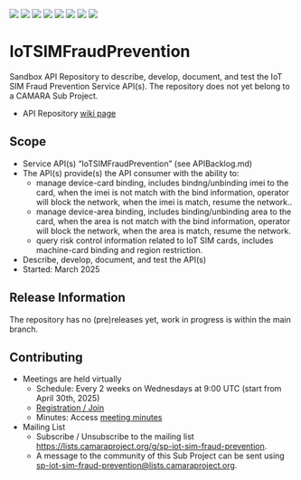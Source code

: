 <a href="https://github.com/camaraproject/IoTSIMFraudPrevention/commits/" title="Last Commit"><img src="https://img.shields.io/github/last-commit/camaraproject/IoTSIMFraudPrevention?style=plastic"></a>
<a href="https://github.com/camaraproject/IoTSIMFraudPrevention/issues" title="Open Issues"><img src="https://img.shields.io/github/issues/camaraproject/IoTSIMFraudPrevention?style=plastic"></a>
<a href="https://github.com/camaraproject/IoTSIMFraudPrevention/pulls" title="Open Pull Requests"><img src="https://img.shields.io/github/issues-pr/camaraproject/IoTSIMFraudPrevention?style=plastic"></a>
<a href="https://github.com/camaraproject/IoTSIMFraudPrevention/graphs/contributors" title="Contributors"><img src="https://img.shields.io/github/contributors/camaraproject/IoTSIMFraudPrevention?style=plastic"></a>
<a href="https://github.com/camaraproject/IoTSIMFraudPrevention" title="Repo Size"><img src="https://img.shields.io/github/repo-size/camaraproject/IoTSIMFraudPrevention?style=plastic"></a>
<a href="https://github.com/camaraproject/IoTSIMFraudPrevention/blob/main/LICENSE" title="License"><img src="https://img.shields.io/badge/License-Apache%202.0-green.svg?style=plastic"></a>
<a href="https://github.com/camaraproject/IoTSIMFraudPrevention/releases/latest" title="Latest Release"><img src="https://img.shields.io/github/release/camaraproject/IoTSIMFraudPrevention?style=plastic"></a>
<a href="https://github.com/camaraproject/Governance/blob/main/ProjectStructureAndRoles.md" title="Sandbox API Repository"><img src="https://img.shields.io/badge/Sandbox%20API%20Repository-yellow?style=plastic"></a>

# IoTSIMFraudPrevention

<!-- Alternative for new, independent Sandbox API Repositories -->
Sandbox API Repository to describe, develop, document, and test the IoT SIM Fraud Prevention Service API(s). The repository does not yet belong to a CAMARA Sub Project.

* API Repository [wiki page](https://lf-camaraproject.atlassian.net/wiki/x/xwKaBQ)

## Scope

* Service API(s) “IoTSIMFraudPrevention” (see APIBacklog.md) 
* The API(s) provide(s) the API consumer with the ability to:  
  * manage device-card binding, includes bindng/unbinding imei to the card, when the imei is not match with the bind information, operator will block the network, when the imei is match, resume the network.. 
  * manage device-area binding, includes binding/unbinding area to the card, when the area is not match with the bind information, operator will block the network, when the area is match, resume the network.
  * query risk control information related to IoT SIM cards, includes machine-card binding and region restriction.
* Describe, develop, document, and test the API(s)
* Started: March 2025

## Release Information

The repository has no (pre)releases yet, work in progress is within the main branch.
<!-- Optional: an explicit listing of the latest (pre-)release with additional information, e.g. links to the API definitions -->
<!-- In addition use/uncomment one or multiple the following alternative options when becoming applicable -->
<!-- Pre-releases of this sub project are available in https://github.com/camaraproject/IoTSIMFraudPrevention/releases -->
<!-- The latest public release is available here: https://github.com/camaraproject/IoTSIMFraudPrevention/releases/latest -->
<!-- For changes see [CHANGELOG.md](https://github.com/camaraproject/IoTSIMFraudPrevention/blob/main/CHANGELOG.md) -->

## Contributing
* Meetings are held virtually <!-- for new, independent Sandbox API repositories request a meeting link from the LF admin team or replace the information with the existing meeting information of the Sub Project -->
    * Schedule: Every 2 weeks on Wednesdays at 9:00 UTC (start from April 30th, 2025)
    * [Registration / Join](https://zoom-lfx.platform.linuxfoundation.org/meeting/92159554978?password=c5c63329-3b55-4fe0-94d9-9091c51f2ef9)
    * Minutes: Access [meeting minutes](https://lf-camaraproject.atlassian.net/wiki/x/GwCfBQ)
* Mailing List
    * Subscribe / Unsubscribe to the mailing list <https://lists.camaraproject.org/g/sp-iot-sim-fraud-prevention>.
    * A message to the community of this Sub Project can be sent using <sp-iot-sim-fraud-prevention@lists.camaraproject.org>.
